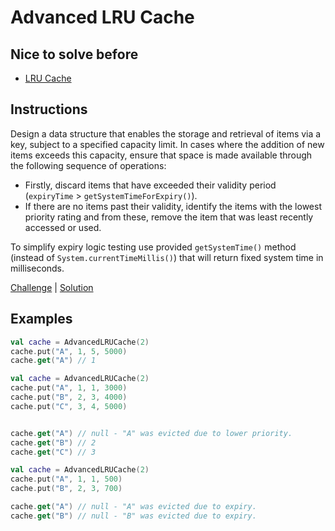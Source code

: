 # Advanced LRU Cache

## Nice to solve before

- [LRU Cache](../lru/README.md)

## Instructions

Design a data structure that enables the storage and retrieval of items via a key, subject to a specified capacity 
limit. In cases where the addition of new items exceeds this capacity, ensure that space is made available through the 
following sequence of operations:

- Firstly, discard items that have exceeded their validity period (`expiryTime` > `getSystemTimeForExpiry()`).
- If there are no items past their validity, identify the items with the lowest priority rating and from these, remove 
the item that was least recently accessed or used.

To simplify expiry logic testing use provided `getSystemTime()` method (instead of `System.currentTimeMillis()`) that 
will return fixed system time in milliseconds.

[Challenge](Challenge.kt) | [Solution](Solution.kt)

## Examples

```kotlin
val cache = AdvancedLRUCache(2)
cache.put("A", 1, 5, 5000)
cache.get("A") // 1
```

```kotlin
val cache = AdvancedLRUCache(2)
cache.put("A", 1, 1, 3000)
cache.put("B", 2, 3, 4000)
cache.put("C", 3, 4, 5000)


cache.get("A") // null - "A" was evicted due to lower priority.
cache.get("B") // 2
cache.get("C") // 3
```

```kotlin
val cache = AdvancedLRUCache(2)
cache.put("A", 1, 1, 500)
cache.put("B", 2, 3, 700)

cache.get("A") // null - "A" was evicted due to expiry. 
cache.get("B") // null - "B" was evicted due to expiry.
```

